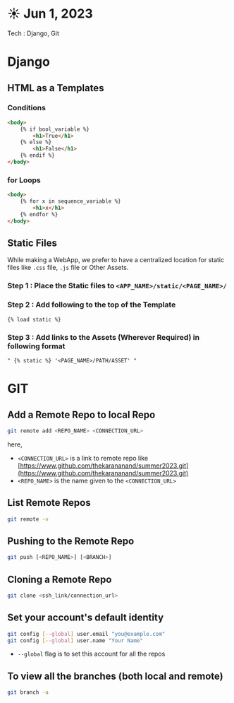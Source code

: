 # ☀️ Jun 1, 2023
Tech : Django, Git
# Django
## HTML as a Templates
### Conditions

``` HTML
<body>
    {% if bool_variable %}
        <h1>True</h1>
    {% else %}
        <h1>False</h1>
    {% endif %}
</body>
```

### for Loops

``` HTML
<body>
    {% for x in sequence_variable %}
        <h1>x</h1>
    {% endfor %}
</body>
```

## Static Files
While making a WebApp, we prefer to have a centralized location for static files like `.css` file, `.js` file or Other Assets.

### Step 1 : Place the Static files to `<APP_NAME>/static/<PAGE_NAME>/` 

### Step 2 : Add following to the top of the Template
```
{% load static %}
```

### Step 3 : Add links to the Assets (Wherever Required) in following format
``` 
" {% static %} '<PAGE_NAME>/PATH/ASSET' "
```

# GIT

## Add a Remote Repo to local Repo
``` bash
git remote add <REPO_NAME> <CONNECTION_URL>
```
here,
- `<CONNECTION_URL>` is a link to remote repo like [https://www.github.com/thekarananand/summer2023.git](https://www.github.com/thekarananand/summer2023.git)
- `<REPO_NAME>` is the name given to the `<CONNECTION_URL>`

## List Remote Repos 
``` bash
git remote -v
```

## Pushing to the Remote Repo
``` bash
git push [<REPO_NAME>] [<BRANCH>]
```

## Cloning a Remote Repo
``` bash
git clone <ssh_link/connection_url>
```

## Set your account's default identity
``` bash
git config [--global] user.email "you@example.com"
git config [--global] user.name "Your Name"
```
- `--global` flag is to set this account for all the repos



## To view all the branches (both local and remote)
``` bash
git branch -a
```





